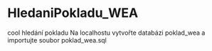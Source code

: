 # HledaniPokladu_WEA
cool hledání pokladu
Na localhostu vytvořte databázi poklad_wea a importujte soubor poklad_wea.sql